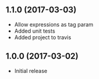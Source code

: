 ## 1.1.0 (2017-03-03)

* Allow expressions as tag param
* Added unit tests
* Added project to travis

## 1.0.0 (2017-03-02)

* Initial release
